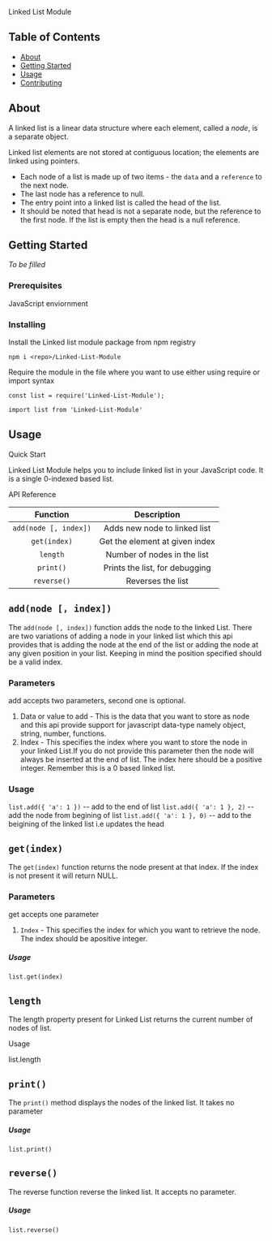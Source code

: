 Linked List Module

## Table of Contents

- [About](#about)
- [Getting Started](#getting_started)
- [Usage](#usage)
- [Contributing](../CONTRIBUTING.md)

## About <a name = "about"></a>

A linked list is a linear data structure where each element, called a _node_, is a separate object.

Linked list elements are not stored at contiguous location; the elements are linked using pointers.

- Each node of a list is made up of two items - the `data` and a `reference` to the next node.
- The last node has a reference to null. 
- The entry point into a linked list is called the head of the list.
- It should be noted that head is not a separate node, but the reference to the first node. If the list is empty then the head is a null reference.

## Getting Started <a name = "getting_started"></a>

_To be filled_


### Prerequisites

JavaScript enviornment

### Installing

Install the Linked list module package from npm registry

```
npm i <repo>/Linked-List-Module
```

Require the module in the file where you want to use either using require or import syntax
```
const list = require('Linked-List-Module');
```

```
import list from 'Linked-List-Module'
```

## Usage <a name = "usage"></a>

Quick Start

Linked List Module helps you to include linked list in your JavaScript code. It is a single 0-indexed based list.

API Reference 

| Function              | Description                    |
| :---:                 | :-:                            |
| `add(node [, index])` | Adds new node to linked list   |
| `get(index)`          | Get the element at given index |
| `length`              | Number of nodes in the list    |
| `print()`             | Prints the list, for debugging |
| `reverse()`           | Reverses the list              |


## `add(node [, index])`

The `add(node [, index])` function adds the node to the linked List. There are two variations of adding a node in your linked list which this api provides that is adding the node at the end of the list or adding the node at any given position in your list. Keeping in mind the position specified should be a valid index.

### Parameters 

add accepts two parameters, second one is optional.
1. Data or value to add - This is the data that you want to store as node and this api provide support for javascript data-type namely object, string, number, functions.
2. Index - This specifies the index where you want to store the node in your linked List.If you do not provide this parameter then the node will always be inserted at the end of list. The index here should be a positive integer. Remember this is a 0 based linked list. 

 ### Usage

`list.add({ 'a': 1 })`  -- add to the end of list 
`list.add({ 'a': 1 }, 2)` -- add the node from begining of list
`list.add({ 'a': 1 }, 0)`  -- add to the beigining of the linked list i.e updates the head 


## `get(index)`

The `get(index)` function returns the node present at that index. If the index is not present it will return NULL.  

### Parameters 

get accepts one parameter

1. `Index` - This specifies the index for which you want to retrieve the node. The index should be apositive integer.

##### Usage

`list.get(index)     ` 

## `length`

The length property present for Linked List returns the current number of nodes of list.

Usage

list.length 

## `print()`

The `print()` method displays the nodes of the linked list. It takes no parameter

##### Usage 
`list.print()`

## `reverse()`

The reverse function reverse the linked list. It accepts no parameter.

##### Usage
`list.reverse()`



       


